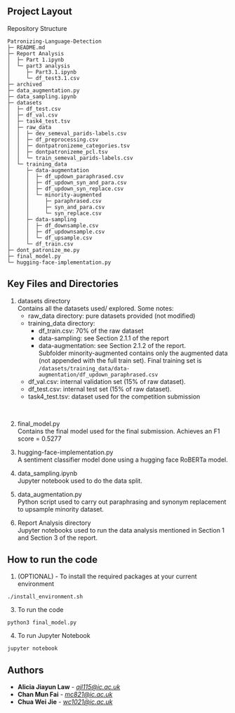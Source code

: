 ## Project Layout
Repository Structure
```
Patronizing-Language-Detection
├─ README.md
├─ Report Analysis
│  ├─ Part 1.ipynb
│  └─ part3 analysis
│     ├─ Part3.1.ipynb
│     └─ df_test3.1.csv
├─ archived
├─ data_augmentation.py
├─ data_sampling.ipynb
├─ datasets
│  ├─ df_test.csv
│  ├─ df_val.csv
│  ├─ task4_test.tsv
│  ├─ raw_data
│  │  ├─ dev_semeval_parids-labels.csv
│  │  ├─ df_preprocessing.csv
│  │  ├─ dontpatronizeme_categories.tsv
│  │  ├─ dontpatronizeme_pcl.tsv
│  │  └─ train_semeval_parids-labels.csv
│  └─ training_data
│     ├─ data-augmentation
│     │  ├─ df_updown_paraphrased.csv
│     │  ├─ df_updown_syn_and_para.csv
│     │  ├─ df_updown_syn_replace.csv
│     │  └─ minority-augmented
│     │     ├─ paraphrased.csv
│     │     ├─ syn_and_para.csv
│     │     └─ syn_replace.csv
│     ├─ data-sampling
│     │  ├─ df_downsample.csv
│     │  ├─ df_updownsample.csv
│     │  └─ df_upsample.csv
│     └─ df_train.csv
├─ dont_patronize_me.py
├─ final_model.py
└─ hugging-face-implementation.py
```

## Key Files and Directories
1. datasets directory </br>
Contains all the datasets used/ explored. Some notes:
    - raw_data directory: pure datasets provided (not modified)
    - training_data directory: 
        - df_train.csv: 70% of the raw dataset
        - data-sampling: see Section 2.1.1 of the report
        - data-augmentation: see Section 2.1.2 of the report. </br>
        Subfolder minority-augmented contains only the augmented data (not appended with the full train set). 
        Final training set is `/datasets/training_data/data-augmentation/df_updown_paraphrased.csv`
    - df_val.csv: internal validation set (15% of raw dataset).
    - df_test.csv: internal test set (15% of raw dataset).
    - task4_test.tsv: dataset used for the competition submission</br>
</br>

2. final_model.py </br>
Contains the final model used for the final submission. Achieves an F1 score = 0.5277

3. hugging-face-implementation.py </br>
A sentiment classifier model done using a hugging face RoBERTa model.

4. data_sampling.ipynb </br>
Jupyter notebook used to do the data split.

5. data_augmentation.py </br>
Python script used to carry out paraphrasing and synonym replacement to upsample minority dataset.

6. Report Analysis directory </br>
Jupyter notebooks used to run the data analysis mentioned in Section 1 and Section 3 of the report.

## How to run the code
1. (OPTIONAL) - To install the required packages at your current environment </br>
```
./install_environment.sh
```

3. To run the code </br>
```
python3 final_model.py
```

4. To run Jupyter Notebook
```
jupyter notebook
```

## Authors
* **Alicia Jiayun Law** - *ajl115@ic.ac.uk*
* **Chan Mun Fai** - *mc821@ic.ac.uk*
* **Chua Wei Jie** - *wc1021@ic.ac.uk*

